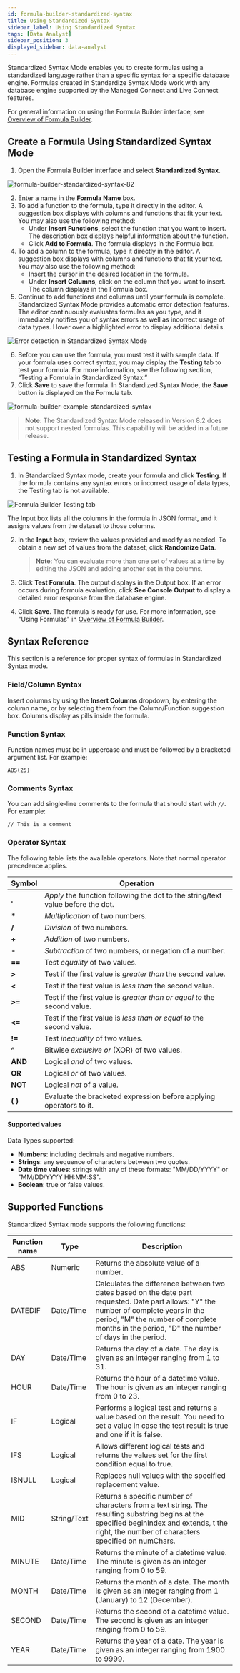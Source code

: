 ```yaml
---
id: formula-builder-standardized-syntax
title: Using Standardized Syntax
sidebar_label: Using Standardized Syntax
tags: [Data Analyst]
sidebar_position: 3
displayed_sidebar: data-analyst
---
```


Standardized Syntax Mode enables you to create formulas using a standardized language rather than a specific syntax for a specific database engine. Formulas created in Standardize Syntax Mode work with any database engine supported by the Managed Connect and Live Connect features.

For general information on using the Formula Builder interface, see [Overview of Formula Builder](./overview-of-formula-builder.md).

## Create a Formula Using Standardized Syntax Mode

1. Open the Formula Builder interface and select **Standardized Syntax**. 

![formula-builder-standardized-syntax-82](https://s3.amazonaws.com/cdn.qrvey.com/documentation_assets/ui-docs/datasets/formula-builder-20/formula-builder-standardized-syntax-82.png)

2. Enter a name in the **Formula Name** box. 
3. To add a function to the formula, type it directly in the editor. A suggestion box displays with columns and functions that fit your text. You may also use the following method:
    * Under **Insert Functions**, select the function that you want to insert. The description box displays helpful information about the function. 
    * Click **Add to Formula**. The formula displays in the Formula box. 
4. To add a column to the formula, type it directly in the editor. A suggestion box displays with columns and functions that fit your text. You may also use the following method:
    * Insert the cursor in the desired location in the formula. 
    * Under **Insert Columns**, click on the column that you want to insert. The column displays in the Formula box. 
5. Continue to add functions and columns until your formula is complete. Standardized Syntax Mode provides automatic error detection features. The editor continuously evaluates formulas as you type, and it immediately notifies you of syntax errors as well as incorrect usage of data types. Hover over a highlighted error to display additional details. 

![Error detection in Standardized Syntax Mode](https://s3.amazonaws.com/cdn.qrvey.com/documentation_assets/ui-docs/datasets/formula-builder-20/formula-builder-standardized-syntax-error-detection-82.png)

6. Before you can use the formula, you must test it with sample data. If your formula uses correct syntax, you may display the **Testing** tab to test your formula. For more information, see the following section, “Testing a Formula in Standardized Syntax.”
7. Click **Save** to save the formula. In Standardized Syntax Mode, the **Save** button is displayed on the Formula tab.


![formula-builder-example-standardized-syntax](https://s3.amazonaws.com/cdn.qrvey.com/documentation_assets/ui-docs/datasets/formula-builder-20/formula-builder-standardized-syntax-example-82.png)

>**Note**: The Standardized Syntax Mode released in Version 8.2 does not support nested formulas. This capability will be added in a future release. 

## Testing a Formula in Standardized Syntax
1. In Standardized Syntax mode, create your formula and click **Testing**. If the formula contains any syntax errors or incorrect usage of data types, the Testing tab is not available. 

![Formula Builder Testing tab](https://s3.amazonaws.com/cdn.qrvey.com/documentation_assets/ui-docs/datasets/formula-builder-20/formula-builder-standardized-syntax-testing-82.png)

  The Input box lists all the columns in the formula in JSON format, and it assigns values from the dataset to those columns. 

2. In the **Input** box, review the values provided and modify as needed. To obtain a new set of values from the dataset, click **Randomize Data**.  
    >**Note**: You can evaluate more than one set of values at a time by editing the JSON and adding another set in the columns. 

3. Click **Test Formula**. The output displays in the Output box. If an error occurs during formula evaluation, click **See Console Output** to display a detailed error response from the database engine. 

4. Click **Save**. The formula is ready for use. For more information, see "Using Formulas" in [Overview of Formula Builder](../10-Formula%20Builder/overview-of-formula-builder.md). 

## Syntax Reference
This section is a reference for proper syntax of formulas in Standardized Syntax mode. 

### Field/Column Syntax
Insert columns by using the **Insert Columns** dropdown, by entering the column name, or by selecting them from the Column/Function suggestion box. Columns display as pills inside the formula.

### Function Syntax
Function names must be in uppercase and must be followed by a bracketed argument list. For example:  

`ABS(25)`

### Comments Syntax
You can add single-line comments to the formula that should start with `//`. For example:  

`// This is a comment`

### Operator Syntax
The following table lists the available operators. Note that normal operator precedence applies.


| Symbol | Operation |
|---|---|
|**.**|_Apply_ the function following the dot to the string/text value before the dot.|
|**\***|_Multiplication_ of two numbers.|
|**/**|_Division_ of two numbers.|
|**+**|_Addition_ of two numbers.|
|**-**|_Subtraction_ of two numbers, or negation of a number.|
|**==**|Test _equality_ of two values.|
|**>**|Test if the first value is _greater than_ the second value.|
|**<**|Test if the first value is _less than_ the second value.|
|**>=**|Test if the first value is _greater than or equal to_ the second value.|
|**<=**|Test if the first value is _less than or equal to_ the second value.|
|**!=**|Test _inequality_ of two values.|
|**^**|Bitwise _exclusive or_ (XOR) of two values.|
|**AND**|Logical _and_ of two values.|
|**OR**|Logical _or_ of two values.|
|**NOT**|Logical _not_ of a value.|
|**( )**|Evaluate the bracketed expression before applying operators to it.|

#### Supported values
Data Types supported: 
* **Numbers**: including decimals and negative numbers.
* **Strings**: any sequence of characters between two quotes.
* **Date time values**: strings with any of these formats: "MM/DD/YYYY" or "MM/DD/YYYY HH:MM:SS".
* **Boolean**: true or false values.

## Supported Functions
Standardized Syntax mode supports the following functions:

| **Function name** | **Type** | **Description** |
| ----------------- | -------- | --------------- |
| ABS | Numeric | Returns the absolute value of a number.
| DATEDIF | Date/Time | Calculates the difference between two dates based on the date part requested. Date part allows: "Y" the number of complete years in the period, "M" the number of complete months in the period, "D" the number of days in the period.
| DAY | Date/Time | Returns the day of a date. The day is given as an integer ranging from 1 to 31.
| HOUR | Date/Time | Returns the hour of a datetime value. The hour is given as an integer ranging from 0 to 23.
| IF | Logical | Performs a logical test and returns a value based on the result. You need to set a value in case the test result is true and one if it is false.
| IFS | Logical | Allows different logical tests and returns the values set for the first condition equal to true.
| ISNULL | Logical | Replaces null values with the specified replacement value.
| MID | String/Text | Returns a specific number of characters from a text string. The resulting substring begins at the specified beginIndex and extends, t the right, the number of characters specified on numChars.
| MINUTE | Date/Time | Returns the minute of a datetime value. The minute is given as an integer ranging from 0 to 59.
| MONTH | Date/Time | Returns the month of a date. The month is given as an integer ranging from 1 (January) to 12 (December).
| SECOND | Date/Time | Returns the second of a datetime value. The second is given as an integer ranging from 0 to 59.
| YEAR | Date/Time | Returns the year of a date. The year is given as an integer ranging from 1900 to 9999.


